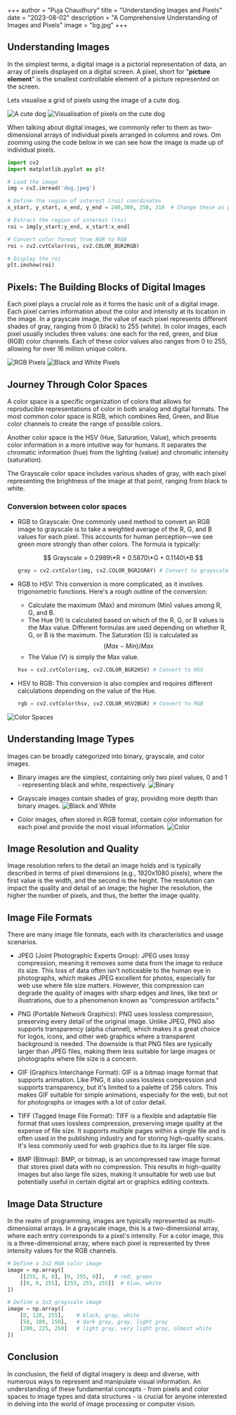+++
author = "Puja Chaudhury"
title = "Understanding Images and Pixels"
date = "2023-08-02"
description = "A Comprehensive Understanding of Images and Pixels"
image = "bg.jpg"
+++

## Understanding Images

In the simplest terms, a digital image is a pictorial representation of data, an array of pixels displayed on a digital screen. A pixel, short for "**picture element**" is the smallest controllable element of a picture represented on the screen.

Lets visualise a grid of pixels using the image of a cute dog.

![A cute dog](dog.jpeg)
![Visualisation of pixels on the cute dog](pixels.png)

When talking about digital images, we commonly refer to them as two-dimensional arrays of individual pixels arranged in columns and rows. Om zooming using the code below in we can see how the image is made up of individual pixels. 

```python
import cv2
import matplotlib.pyplot as plt

# Load the image
img = cv2.imread('dog.jpeg')

# Define the region of interest (roi) coordinates
x_start, y_start, x_end, y_end = 240,300, 250, 310  # Change these as per our image and region of interest

# Extract the region of interest (roi)
roi = img[y_start:y_end, x_start:x_end]

# Convert color format from BGR to RGB
roi = cv2.cvtColor(roi, cv2.COLOR_BGR2RGB)

# Display the roi
plt.imshow(roi)
```
## Pixels: The Building Blocks of Digital Images

Each pixel plays a crucial role as it forms the basic unit of a digital image. Each pixel carries information about the color and intensity at its location in the image. In a grayscale image, the value of each pixel represents different shades of gray, ranging from 0 (black) to 255 (white). In color images, each pixel usually includes three values: one each for the red, green, and blue (RGB) color channels. Each of these color values also ranges from 0 to 255, allowing for over 16 million unique colors.

![RGB Pixels](rgb.png)
![Black and White Pixels](bw.png)

## Journey Through Color Spaces

A color space is a specific organization of colors that allows for reproducible representations of color in both analog and digital formats. The most common color space is RGB, which combines Red, Green, and Blue color channels to create the range of possible colors.

Another color space is the HSV (Hue, Saturation, Value), which presents color information in a more intuitive way for humans. It separates the chromatic information (hue) from the lighting (value) and chromatic intensity (saturation).

The Grayscale color space includes various shades of gray, with each pixel representing the brightness of the image at that point, ranging from black to white.

### Conversion between color spaces

- RGB to Grayscale: One commonly used method to convert an RGB image to grayscale is to take a weighted average of the R, G, and B values for each pixel. This accounts for human perception—we see green more strongly than other colors. The formula is typically:

    $$
    Grayscale = 0.2989\*R + 0.5870\*G + 0.1140\*B
    $$

    ```python
    gray = cv2.cvtColor(img, cv2.COLOR_BGR2GRAY) # Convert to grayscale
    ```

- RGB to HSV: This conversion is more complicated, as it involves trigonometric functions. Here's a rough outline of the conversion:

    - Calculate the maximum (Max) and minimum (Min) values among R, G, and B.
    - The Hue (H) is calculated based on which of the R, G, or B values is the Max value. Different formulas are used depending on whether R, G, or B is the maximum.
    The Saturation (S) is calculated as $$(Max - Min) / Max$$
    - The Value (V) is simply the Max value.
    
    ```python
    hsv = cv2.cvtColor(img, cv2.COLOR_BGR2HSV) # Convert to HSV

    ```
- HSV to RGB: This conversion is also complex and requires different calculations depending on the value of the Hue.

    ```python
    rgb = cv2.cvtColor(hsv, cv2.COLOR_HSV2BGR) # Convert to RGB
    ```

![Color Spaces](colorSpaces.png)

## Understanding Image Types

Images can be broadly categorized into binary, grayscale, and color images. 
- Binary images are the simplest, containing only two pixel values, 0 and 1 - representing black and white, respectively. 
![Binary](binary.jpeg)

- Grayscale images contain shades of gray, providing more depth than binary images. 
![Black and White](bnw.jpeg)

- Color images, often stored in RGB format, contain color information for each pixel and provide the most visual information.
![Color](color.jpeg)

## Image Resolution and Quality

Image resolution refers to the detail an image holds and is typically described in terms of pixel dimensions (e.g., 1920x1080 pixels), where the first value is the width, and the second is the height. The resolution can impact the quality and detail of an image; the higher the resolution, the higher the number of pixels, and thus, the better the image quality.

## Image File Formats

There are many image file formats, each with its characteristics and usage scenarios. 

- JPEG (Joint Photographic Experts Group): JPEG uses lossy compression, meaning it removes some data from the image to reduce its size. This loss of data often isn't noticeable to the human eye in photographs, which makes JPEG excellent for photos, especially for web use where file size matters. However, this compression can degrade the quality of images with sharp edges and lines, like text or illustrations, due to a phenomenon known as "compression artifacts."

- PNG (Portable Network Graphics): PNG uses lossless compression, preserving every detail of the original image. Unlike JPEG, PNG also supports transparency (alpha channel), which makes it a great choice for logos, icons, and other web graphics where a transparent background is needed. The downside is that PNG files are typically larger than JPEG files, making them less suitable for large images or photographs where file size is a concern.

- GIF (Graphics Interchange Format): GIF is a bitmap image format that supports animation. Like PNG, it also uses lossless compression and supports transparency, but it's limited to a palette of 256 colors. This makes GIF suitable for simple animations, especially for the web, but not for photographs or images with a lot of color detail.

- TIFF (Tagged Image File Format): TIFF is a flexible and adaptable file format that uses lossless compression, preserving image quality at the expense of file size. It supports multiple pages within a single file and is often used in the publishing industry and for storing high-quality scans. It's less commonly used for web graphics due to its larger file size.

- BMP (Bitmap): BMP, or bitmap, is an uncompressed raw image format that stores pixel data with no compression. This results in high-quality images but also large file sizes, making it unsuitable for web use but potentially useful in certain digital art or graphics editing contexts.

## Image Data Structure

In the realm of programming, images are typically represented as multi-dimensional arrays. In a grayscale image, this is a two-dimensional array, where each entry corresponds to a pixel's intensity. For a color image, this is a three-dimensional array, where each pixel is represented by three intensity values for the RGB channels.

```python
# Define a 2x2 RGB color image
image = np.array([
    [[255, 0, 0], [0, 255, 0]],   # red, green
    [[0, 0, 255], [255, 255, 255]]  # blue, white
])

# Define a 3x3 grayscale image
image = np.array([
    [0, 128, 255],    # black, gray, white
    [50, 100, 150],   # dark gray, gray, light gray
    [200, 225, 250]   # light gray, very light gray, almost white
])
```

## Conclusion

In conclusion, the field of digital imagery is deep and diverse, with numerous ways to represent and manipulate visual information. An understanding of these fundamental concepts - from pixels and color spaces to image types and data structures - is crucial for anyone interested in delving into the world of image processing or computer vision.
